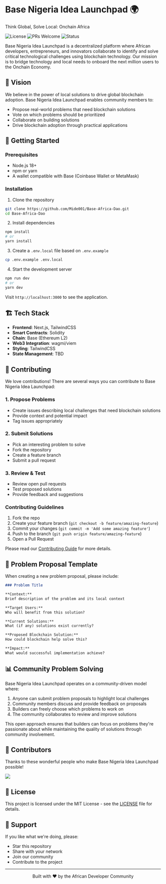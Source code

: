 # Base Nigeria Idea Launchpad 🌍

Think Global, Solve Local: Onchain Africa

![License](https://img.shields.io/badge/license-MIT-blue.svg)
![PRs Welcome](https://img.shields.io/badge/PRs-welcome-brightgreen.svg)
![Status](https://img.shields.io/badge/Status-Alpha-orange)

Base Nigeria Idea Launchpad is a decentralized platform where African developers, entrepreneurs, and innovators collaborate to identify and solve critical technological challenges using blockchain technology. Our mission is to bridge technology and local needs to onboard the next million users to the Onchain Economy.

## 🎯 Vision

We believe in the power of local solutions to drive global blockchain adoption. Base Nigeria Idea Launchpad enables community members to:
- Propose real-world problems that need blockchain solutions
- Vote on which problems should be prioritized
- Collaborate on building solutions
- Drive blockchain adoption through practical applications

## 🚀 Getting Started

### Prerequisites
- Node.js 18+ 
- npm or yarn
- A wallet compatible with Base (Coinbase Wallet or MetaMask)

### Installation

1. Clone the repository
```bash
git clone https://github.com/Mide001/Base-Africa-Dao.git
cd Base-Africa-Dao
```

2. Install dependencies
```bash
npm install
# or
yarn install
```

3. Create a `.env.local` file based on `.env.example`
```bash
cp .env.example .env.local
```

4. Start the development server
```bash
npm run dev
# or
yarn dev
```

Visit `http://localhost:3000` to see the application.

## 🏗️ Tech Stack

- **Frontend**: Next.js, TailwindCSS
- **Smart Contracts**: Solidity
- **Chain**: Base (Ethereum L2)
- **Web3 Integration**: wagmi/viem
- **Styling**: TailwindCSS
- **State Management**: TBD

## 🤝 Contributing

We love contributions! There are several ways you can contribute to Base Nigeria Idea Launchpad:

### 1. Propose Problems
- Create issues describing local challenges that need blockchain solutions
- Provide context and potential impact
- Tag issues appropriately

### 2. Submit Solutions
- Pick an interesting problem to solve
- Fork the repository
- Create a feature branch
- Submit a pull request

### 3. Review & Test
- Review open pull requests
- Test proposed solutions
- Provide feedback and suggestions

### Contributing Guidelines

1. Fork the repo
2. Create your feature branch (`git checkout -b feature/amazing-feature`)
3. Commit your changes (`git commit -m 'Add some amazing feature'`)
4. Push to the branch (`git push origin feature/amazing-feature`)
5. Open a Pull Request

Please read our [Contributing Guide](CONTRIBUTING.md) for more details.

## 📜 Problem Proposal Template

When creating a new problem proposal, please include:

```markdown
### Problem Title

**Context:**
Brief description of the problem and its local context

**Target Users:**
Who will benefit from this solution?

**Current Solutions:**
What (if any) solutions exist currently?

**Proposed Blockchain Solution:**
How could blockchain help solve this?

**Impact:**
What would successful implementation achieve?
```


## 📊 Community Problem Solving

Base Nigeria Idea Launchpad operates on a community-driven model where:
1. Anyone can submit problem proposals to highlight local challenges
2. Community members discuss and provide feedback on proposals
3. Builders can freely choose which problems to work on
4. The community collaborates to review and improve solutions

This open approach ensures that builders can focus on problems they're passionate about while maintaining the quality of solutions through community involvement.

## 🌟 Contributors

Thanks to these wonderful people who make Base Nigeria Idea Launchpad possible!

<a href="https://github.com/your-org/base-africa-dao/graphs/contributors">
  <img src="https://contrib.rocks/image?repo=your-org/base-africa-dao" />
</a>

## 📝 License

This project is licensed under the MIT License - see the [LICENSE](LICENSE) file for details.

## 🙏 Support

If you like what we're doing, please:
- Star this repository
- Share with your network
- Join our community
- Contribute to the project

---

<div align="center">
  Built with ❤️ by the African Developer Community
</div>